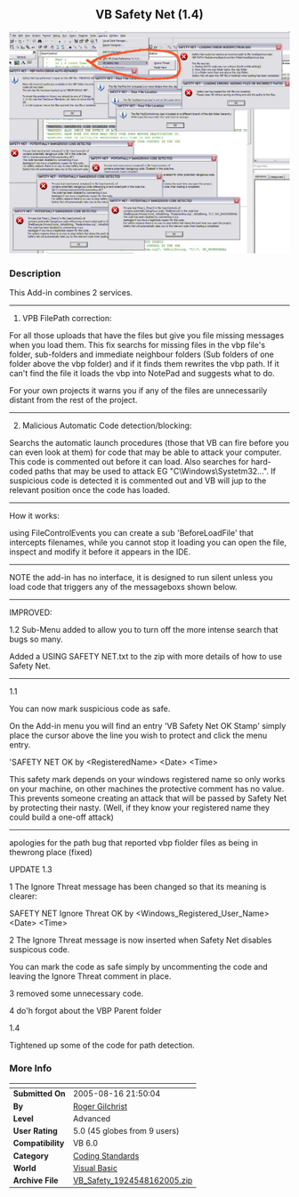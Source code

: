 ﻿<div align="center">

## VB Safety Net \(1\.4\)

<img src="PIC2005719152323771.jpg">
</div>

### Description

This Add-in combines 2 services.

----

1. VPB FilePath correction:

For all those uploads that have the files but give you file missing messages when you load them. This fix searchs for missing files in the vbp file's folder, sub-folders and immediate neighbour folders (Sub folders of one folder above the vbp folder) and if it finds them rewrites the vbp path. If it can't find the file it loads the vbp into NotePad and suggests what to do.

For your own projects it warns you if any of the files are unnecessarily distant from the rest of the project.

----

2. Malicious Automatic Code detection/blocking:

Searchs the automatic launch procedures (those that VB can fire before you can even look at them) for code that may be able to attack your computer. This code is commented out before it can load. Also searches for hard-coded paths that may be used to attack EG "C\Windows\Systetm32\...". If suspicious code is detected it is commented out and VB will jup to the relevant position once the code has loaded.

----

How it works:

using FileControlEvents you can create a sub 'BeforeLoadFile' that intercepts filenames, while you cannot stop it loading you can open the file, inspect and modify it before it appears in the IDE.

----

NOTE the add-in has no interface, it is designed to run silent unless you load code that triggers any of the messageboxs shown below.

----

IMPROVED:

1.2 Sub-Menu added to allow you to turn off the more intense search that bugs so many.

Added a USING SAFETY NET.txt to the zip with more details of how to use Safety Net.

----

1.1

You can now mark suspicious code as safe.

On the Add-in menu you will find an entry 'VB Safety Net OK Stamp' simply place the cursor above the line you wish to protect and click the menu entry.

'SAFETY NET OK by &lt;RegisteredName&gt; &lt;Date&gt; &lt;Time&gt;

This safety mark depends on your windows registered name so only works on your machine, on other machines the protective comment has no value. This prevents someone creating an attack that will be passed by Safety Net by protecting their nasty. (Well, if they know your registered name they could build a one-off attack)

----

apologies for the path bug that reported vbp fiolder files as being in thewrong place (fixed)

UPDATE 1.3

1 The Ignore Threat message has been changed so that its meaning is clearer:

SAFETY NET Ignore Threat OK by &lt;Windows_Registered_User_Name&gt; &lt;Date&gt; &lt;Time&gt;

2 The Ignore Threat message is now inserted when Safety Net disables suspicous code.

You can mark the code as safe simply by uncommenting the code and leaving the Ignore Threat comment in place.

3 removed some unnecessary code.

4 do'h forgot about the VBP Parent folder

1.4

Tightened up some of the code for path detection.
 
### More Info
 


<span>             |<span>
---                |---
**Submitted On**   |2005-08-16 21:50:04
**By**             |[Roger Gilchrist](https://github.com/Planet-Source-Code/PSCIndex/blob/master/ByAuthor/roger-gilchrist.md)
**Level**          |Advanced
**User Rating**    |5.0 (45 globes from 9 users)
**Compatibility**  |VB 6\.0
**Category**       |[Coding Standards](https://github.com/Planet-Source-Code/PSCIndex/blob/master/ByCategory/coding-standards__1-43.md)
**World**          |[Visual Basic](https://github.com/Planet-Source-Code/PSCIndex/blob/master/ByWorld/visual-basic.md)
**Archive File**   |[VB\_Safety\_1924548162005\.zip](https://github.com/Planet-Source-Code/roger-gilchrist-vb-safety-net-1-4__1-61730/archive/master.zip)








